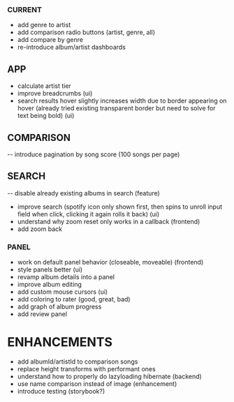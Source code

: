 ### CURRENT 
- add genre to artist
- add comparison radio buttons (artist, genre, all)
- add compare by genre
- re-introduce album/artist dashboards 

## APP
- calculate artist tier
- improve breadcrumbs (ui)
- search results hover slightly increases width due to border appearing on hover (already tried existing transparent border but need to solve for text being bold)  (ui)  

## COMPARISON
-- introduce pagination by song score (100 songs per page)

## SEARCH
-- disable already existing albums in search (feature)
- improve search (spotify icon only shown first, then spins to unroll input field when click, clicking it again rolls it back) (ui)
- understand why zoom reset only works in a callback (frontend)
- add zoom back 

### PANEL
- work on default panel behavior (closeable, moveable) (frontend)
- style panels better (ui)
- revamp album details into a panel
- improve album editing
- add custom mouse cursors (ui) 
- add coloring to rater (good, great, bad) 
- add graph of album progress
- add review panel

# ENHANCEMENTS
- add albumId/artistId to comparison songs 
- replace height transforms with performant ones  
- understand how to properly do lazyloading hibernate (backend)
- use name comparison instead of image (enhancement) 
- introduce testing (storybook?)